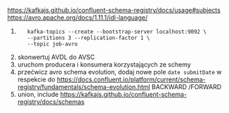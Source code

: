 https://kafkajs.github.io/confluent-schema-registry/docs/usage#subjects
https://avro.apache.org/docs/1.11.1/idl-language/

1. ```shell
      kafka-topics --create --bootstrap-server localhost:9092 \
      --partitions 3 --replication-factor 1 \
      --topic job-avro
   ```
1. skonwertuj AVDL do AVSC
2. uruchom producera i konsumera korzystających ze schemy
3. przećwicz avro schema evolution, dodaj nowe pole `date submitDate` w respekcie do https://docs.confluent.io/platform/current/schema-registry/fundamentals/schema-evolution.html BACKWARD /FORWARD
2. union, include https://kafkajs.github.io/confluent-schema-registry/docs/schemas
